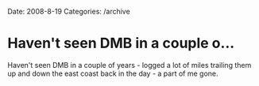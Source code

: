 Date: 2008-8-19
Categories: /archive

# Haven't seen DMB in a couple o...

Haven't seen DMB in a couple of years - logged a lot of miles trailing them up and down the east coast back in the day - a part of me gone.
